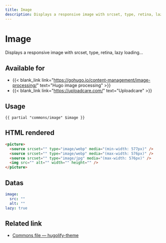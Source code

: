 ```yaml
---
title: Image
description: Displays a responsive image with srcset, type, retina, lazy loading…
---
```


# Image

Displays a responsive image with srcset, type, retina, lazy loading…

## Available for

- {{< blank_link link="https://gohugo.io/content-management/image-processing/" text="Hugo image processing" >}}
- {{< blank_link link="https://uploadcare.com/" text="Uploadcare" >}}

## Usage

```go-html-template
{{ partial "commons/image" $image }}
```

## HTML rendered

```html
<picture>
  <source srcset="" type="image/webp" media="(min-width: 577px)" />
  <source srcset="" type="image/webp" media="(max-width: 576px)" />
  <source srcset="" type="image/jpg" media="(max-width: 576px)" />
  <img src="" alt="" width="" height="" />
</picture>
```

## Datas

```yml
image:
  src: ""
  alt: ""
lazy: true
```

## Related link

- [Commons file — hugolify-theme](https://github.com/Hugolify/hugolify-theme/blob/main/layouts/partials/commons/image.html)
